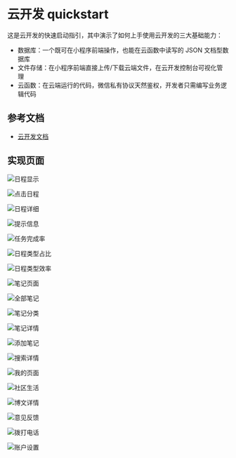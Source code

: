 # 云开发 quickstart

这是云开发的快速启动指引，其中演示了如何上手使用云开发的三大基础能力：

- 数据库：一个既可在小程序前端操作，也能在云函数中读写的 JSON 文档型数据库
- 文件存储：在小程序前端直接上传/下载云端文件，在云开发控制台可视化管理
- 云函数：在云端运行的代码，微信私有协议天然鉴权，开发者只需编写业务逻辑代码

## 参考文档

- [云开发文档](https://developers.weixin.qq.com/miniprogram/dev/wxcloud/basis/getting-started.html)

## 实现页面
![日程显示](https://github.com/ae-karina/Minp/assets/119292856/95fbeffb-db70-45cf-9ae0-f0b019a14bdd)

![点击日程](https://github.com/ae-karina/Minp/assets/119292856/62c64b56-4536-4feb-b491-a30bd62e0d9d)

![日程详细](https://github.com/ae-karina/Minp/assets/119292856/f957d806-4382-4a59-83c0-6af227d3eabc)

![提示信息](https://github.com/ae-karina/Minp/assets/119292856/f9ed5140-b9fd-4bf5-8b0e-edcf2177a272)

![任务完成率](https://github.com/ae-karina/Minp/assets/119292856/c4ce5f42-4432-4952-ba28-254c973ff4bf)

![日程类型占比](https://github.com/ae-karina/Minp/assets/119292856/acbc6f59-a98d-4311-a27d-5e5aeb062d79)

![日程类型效率](https://github.com/ae-karina/Minp/assets/119292856/d2e78be0-a579-40d3-9f4e-78feaed0fadc)

![笔记页面](https://github.com/ae-karina/Minp/assets/119292856/3cb0d77b-6878-46ac-a901-c9500105ba2b)

![全部笔记](https://github.com/ae-karina/Minp/assets/119292856/dafc9619-7a04-4109-853f-a533be48bcce)

![笔记分类](https://github.com/ae-karina/Minp/assets/119292856/635c5ea3-3db4-4671-8aa8-c63195f35958)

![笔记详情](https://github.com/ae-karina/Minp/assets/119292856/cb3736c2-1e4a-43ab-9664-6e2d6fbba448)

![添加笔记](https://github.com/ae-karina/Minp/assets/119292856/38016bbf-4eca-470b-9260-42bf0b1612da)

![搜索详情](https://github.com/ae-karina/Minp/assets/119292856/da9a1aac-282b-4e1d-937d-bce8899754f6)

![我的页面](https://github.com/ae-karina/Minp/assets/119292856/3bf9aeb7-36d4-411d-8541-ce0d476fa0f7)

![社区生活](https://github.com/ae-karina/Minp/assets/119292856/e6e6ccdf-9ab7-4575-8e63-fd2bcf63a61c)

![博文详情](https://github.com/ae-karina/Minp/assets/119292856/17fd94a3-2859-42e7-8cbf-7a1b083a5b21)

![意见反馈](https://github.com/ae-karina/Minp/assets/119292856/945b16f8-7bab-42a7-8347-b20dcc3f2f2b)

![拨打电话](https://github.com/ae-karina/Minp/assets/119292856/d1569dd1-c5b8-4dc0-86ae-58678d824bfa)

![账户设置](https://github.com/ae-karina/Minp/assets/119292856/909558ba-1ea9-4e83-ab92-f7d83cd2c250)

